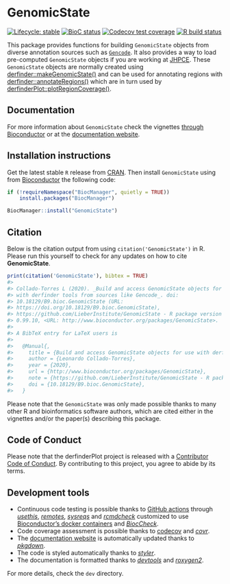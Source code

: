 
<!-- README.md is generated from README.Rmd. Please edit that file -->

# GenomicState

<!-- badges: start -->

[![Lifecycle:
stable](https://img.shields.io/badge/lifecycle-stable-brightgreen.svg)](https://www.tidyverse.org/lifecycle/#stable)
[![BioC
status](http://bioconductor.org/images/shields/availability/all.svg)](http://bioconductor.org/packages/release/data/annotation/html/GenomicState.html#archives)
[![Codecov test
coverage](https://codecov.io/gh/LieberInstitute/GenomicState/branch/master/graph/badge.svg)](https://codecov.io/gh/LieberInstitute/GenomicState?branch=master)
[![R build
status](https://github.com/LieberInstitute/GenomicState/workflows/R-CMD-check-bioc/badge.svg)](https://github.com/LieberInstitute/GenomicState/actions)
<!-- badges: end -->

This package provides functions for building `GenomicState` objects from
diverse annotation sources such as
[`Gencode`](https://www.gencodegenes.org/human/releases.html). It also
provides a way to load pre-computed `GenomicState` objects if you are
working at [JHPCE](https://jhpce.jhu.edu/). These `GenomicState` objects
are normally created using
[derfinder::makeGenomicState()](http://lcolladotor.github.io/derfinder/reference/makeGenomicState.html)
and can be used for annotating regions with
[derfinder::annotateRegions()](http://lcolladotor.github.io/derfinder/reference/annotateRegions.html)
which are in turn used by
[derfinderPlot::plotRegionCoverage()](http://leekgroup.github.io/derfinderPlot/reference/plotRegionCoverage.html).

## Documentation

For more information about `GenomicState` check the vignettes [through
Bioconductor](http://bioconductor.org/packages/GenomicState) or at the
[documentation website](http://lieberinstitute.github.io/GenomicState).

## Installation instructions

Get the latest stable `R` release from
[CRAN](http://cran.r-project.org/). Then install `GenomicState` using
from [Bioconductor](http://bioconductor.org/) the following code:

``` r
if (!requireNamespace("BiocManager", quietly = TRUE))
    install.packages("BiocManager")

BiocManager::install("GenomicState")
```

## Citation

Below is the citation output from using `citation('GenomicState')` in R.
Please run this yourself to check for any updates on how to cite
**GenomicState**.

``` r
print(citation('GenomicState'), bibtex = TRUE)
#> 
#> Collado-Torres L (2020). _Build and access GenomicState objects for use
#> with derfinder tools from sources like Gencode_. doi:
#> 10.18129/B9.bioc.GenomicState (URL:
#> https://doi.org/10.18129/B9.bioc.GenomicState),
#> https://github.com/LieberInstitute/GenomicState - R package version
#> 0.99.10, <URL: http://www.bioconductor.org/packages/GenomicState>.
#> 
#> A BibTeX entry for LaTeX users is
#> 
#>   @Manual{,
#>     title = {Build and access GenomicState objects for use with derfinder tools from sources like Gencode},
#>     author = {Leonardo Collado-Torres},
#>     year = {2020},
#>     url = {http://www.bioconductor.org/packages/GenomicState},
#>     note = {https://github.com/LieberInstitute/GenomicState - R package version 0.99.10},
#>     doi = {10.18129/B9.bioc.GenomicState},
#>   }
```

Please note that the `GenomicState` was only made possible thanks to
many other R and bioinformatics software authors, which are cited either
in the vignettes and/or the paper(s) describing this package.

## Code of Conduct

Please note that the derfinderPlot project is released with a
[Contributor Code of
Conduct](https://contributor-covenant.org/version/2/0/CODE_OF_CONDUCT.html).
By contributing to this project, you agree to abide by its terms.

## Development tools

  - Continuous code testing is possible thanks to [GitHub
    actions](https://www.tidyverse.org/blog/2020/04/usethis-1-6-0/)
    through *[usethis](https://CRAN.R-project.org/package=usethis)*,
    *[remotes](https://CRAN.R-project.org/package=remotes)*,
    *[sysreqs](https://github.com/r-hub/sysreqs)* and
    *[rcmdcheck](https://CRAN.R-project.org/package=rcmdcheck)*
    customized to use [Bioconductor’s docker
    containers](https://www.bioconductor.org/help/docker/) and
    *[BiocCheck](https://bioconductor.org/packages/3.11/BiocCheck)*.
  - Code coverage assessment is possible thanks to
    [codecov](https://codecov.io/gh) and
    *[covr](https://CRAN.R-project.org/package=covr)*.
  - The [documentation
    website](http://lieberinstitute.github.io/GenomicState) is
    automatically updated thanks to
    *[pkgdown](https://CRAN.R-project.org/package=pkgdown)*.
  - The code is styled automatically thanks to
    *[styler](https://CRAN.R-project.org/package=styler)*.
  - The documentation is formatted thanks to
    *[devtools](https://CRAN.R-project.org/package=devtools)* and
    *[roxygen2](https://CRAN.R-project.org/package=roxygen2)*.

For more details, check the `dev` directory.
